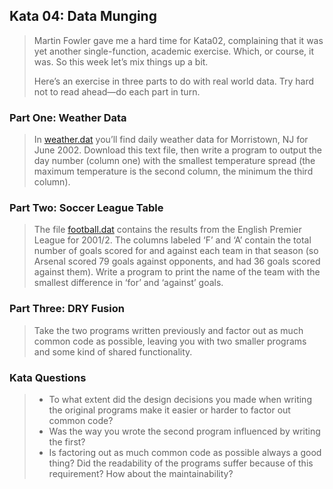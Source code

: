 ## Kata 04: Data Munging

> Martin Fowler gave me a hard time for Kata02, complaining that it was yet another single-function, academic exercise. Which, or course, it was. So this week let’s mix things up a bit.
>
> Here’s an exercise in three parts to do with real world data. Try hard not to read ahead—do each part in turn.


### Part One: Weather Data
> In [weather.dat](src/main/resources/weather.dat) you’ll find daily weather data for Morristown, NJ for June 2002. Download this text file, then write a program to output the day number (column one) with the smallest temperature spread (the maximum temperature is the second column, the minimum the third column).

### Part Two: Soccer League Table  
> The file [football.dat](src/main/resources/football.dat) contains the results from the English Premier League for 2001/2. The columns labeled ‘F’ and ‘A’ contain the total number of goals scored for and against each team in that season (so Arsenal scored 79 goals against opponents, and had 36 goals scored against them). Write a program to print the name of the team with the smallest difference in ‘for’ and ‘against’ goals.

### Part Three: DRY Fusion
> Take the two programs written previously and factor out as much common code as possible, leaving you with two smaller programs and some kind of shared functionality.

### Kata Questions 
> - To what extent did the design decisions you made when writing the original programs make it easier or harder to factor out common code?
> - Was the way you wrote the second program influenced by writing the first?
> - Is factoring out as much common code as possible always a good thing? Did the readability of the programs suffer because of this requirement? How about the maintainability?